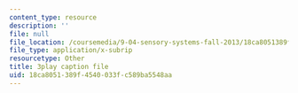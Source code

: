 ```yaml
---
content_type: resource
description: ''
file: null
file_location: /coursemedia/9-04-sensory-systems-fall-2013/18ca8051389f4540033fc589ba5548aa_M2KHrh_fCHE.srt
file_type: application/x-subrip
resourcetype: Other
title: 3play caption file
uid: 18ca8051-389f-4540-033f-c589ba5548aa
---
```

